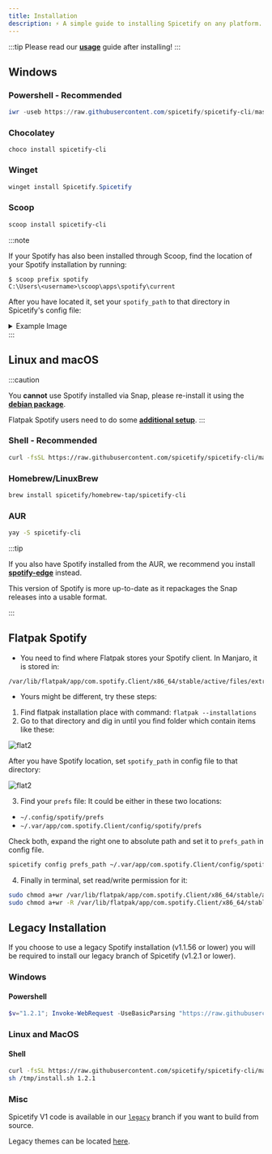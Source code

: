 ```yaml
---
title: Installation
description: ⚡ A simple guide to installing Spicetify on any platform.
---
```


:::tip
Please read our [**usage**](./usage.md#post-installation) guide after installing!
:::

## Windows

### Powershell - Recommended

```powershell
iwr -useb https://raw.githubusercontent.com/spicetify/spicetify-cli/master/install.ps1 | iex
```

### Chocolatey

```
choco install spicetify-cli
```

### Winget

```powershell
winget install Spicetify.Spicetify
```

### Scoop


```powershell
scoop install spicetify-cli
```

:::note

If your Spotify has also been installed through Scoop, find the location of your Spotify installation by running:

```console
$ scoop prefix spotify
C:\Users\<username>\scoop\apps\spotify\current
```

After you have located it, set your `spotify_path` to that directory in Spicetify's config file:

<details>
<summary>Example Image</summary>
<img src="https://user-images.githubusercontent.com/56180050/158084602-99428adf-93bb-4983-968f-14e1f4f5b253.png"></img>
</details>
:::


## Linux and macOS

:::caution

You **cannot** use Spotify installed via Snap, please re-install it using the [**debian package**](https://www.spotify.com/us/download/linux/).

Flatpak Spotify users need to do some [**additional setup**](#flatpak-spotify).
:::

### Shell - Recommended

```bash
curl -fsSL https://raw.githubusercontent.com/spicetify/spicetify-cli/master/install.sh | sh
```

### Homebrew/LinuxBrew

```bash
brew install spicetify/homebrew-tap/spicetify-cli
```

### AUR

```bash
yay -S spicetify-cli
```

:::tip

If you also have Spotify installed from the AUR, we recommend you install [**spotify-edge**](https://aur.archlinux.org/packages/spotify-edge) instead.

This version of Spotify is more up-to-date as it repackages the Snap releases into a usable format.

:::

## Flatpak Spotify

- You need to find where Flatpak stores your Spotify client. In Manjaro, it is stored in:

```
/var/lib/flatpak/app/com.spotify.Client/x86_64/stable/active/files/extra/share/spotify/
```

- Yours might be different, try these steps:

1. Find flatpak installation place with command: `flatpak --installations`
2. Go to that directory and dig in until you find folder which contain items like these:

![flat2](https://user-images.githubusercontent.com/26436809/57563050-81408780-73dc-11e9-92e8-d0cc60502ff3.png)

After you have Spotify location, set `spotify_path` in config file to that directory:

![flat2](https://user-images.githubusercontent.com/26436809/57563057-9ddcbf80-73dc-11e9-82d8-d31cdf7e9cef.png)

3. Find your `prefs` file:
   It could be either in these two locations:

- `~/.config/spotify/prefs`
- `~/.var/app/com.spotify.Client/config/spotify/prefs`

Check both, expand the right one to absolute path and set it to `prefs_path` in config file.

```bash
spicetify config prefs_path ~/.var/app/com.spotify.Client/config/spotify/prefs
```

4. Finally in terminal, set read/write permission for it:

```bash
sudo chmod a+wr /var/lib/flatpak/app/com.spotify.Client/x86_64/stable/active/files/extra/share/spotify
sudo chmod a+wr -R /var/lib/flatpak/app/com.spotify.Client/x86_64/stable/active/files/extra/share/spotify/Apps
```

## Legacy Installation

If you choose to use a legacy Spotify installation (v1.1.56 or lower) you will be required to install our legacy branch of Spicetify (v1.2.1 or lower).

### Windows

#### Powershell
```powershell
$v="1.2.1"; Invoke-WebRequest -UseBasicParsing "https://raw.githubusercontent.com/spicetify/spicetify-cli/master/install.ps1" | Invoke-Expression
```

### Linux and MacOS

#### Shell
```bash
curl -fsSL https://raw.githubusercontent.com/spicetify/spicetify-cli/master/install.sh -o /tmp/install.sh
sh /tmp/install.sh 1.2.1
```

### Misc
Spicetify V1 code is available in our [`legacy`](https://github.com/spicetify/spicetify-cli/tree/legacy) branch if you want to build from source.

Legacy themes can be located [here](https://github.com/spicetify/spicetify-themes/tree/legacy).
